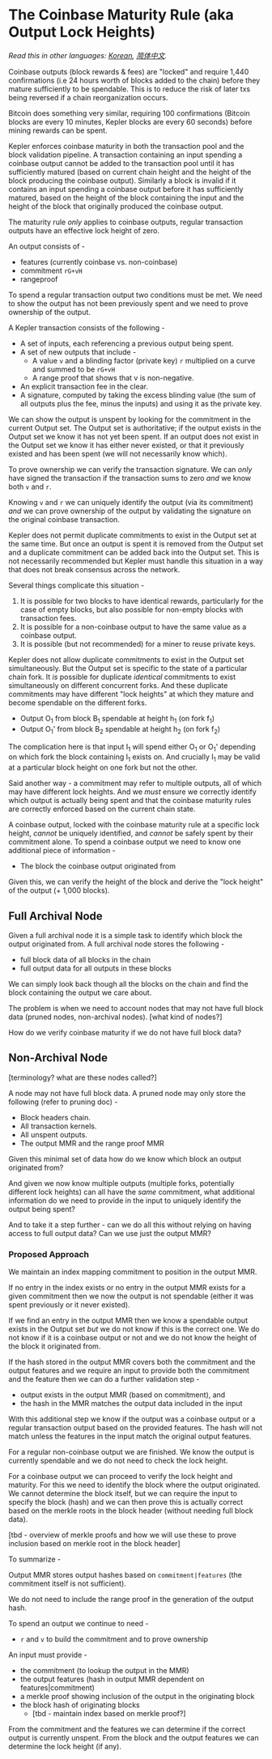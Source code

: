 # The Coinbase Maturity Rule (aka Output Lock Heights)

*Read this in other languages: [Korean](coinbase_maturity_KR.md), [简体中文](coinbase_maturity_ZH-CN).*

Coinbase outputs (block rewards & fees) are "locked" and require 1,440 confirmations (i.e 24 hours worth of blocks added to the chain) before they mature sufficiently to be spendable. This is to reduce the risk of later txs being reversed if a chain reorganization occurs.

Bitcoin does something very similar, requiring 100 confirmations (Bitcoin blocks are every 10 minutes, Kepler blocks are every 60 seconds) before mining rewards can be spent.

Kepler enforces coinbase maturity in both the transaction pool and the block validation pipeline. A transaction containing an input spending a coinbase output cannot be added to the transaction pool until it has sufficiently matured (based on current chain height and the height of the block producing the coinbase output).
Similarly a block is invalid if it contains an input spending a coinbase output before it has sufficiently matured, based on the height of the block containing the input and the height of the block that originally produced the coinbase output.

The maturity rule *only* applies to coinbase outputs, regular transaction outputs have an effective lock height of zero.

An output consists of -

* features (currently coinbase vs. non-coinbase)
* commitment `rG+vH`
* rangeproof

To spend a regular transaction output two conditions must be met. We need to show the output has not been previously spent and we need to prove ownership of the output.

A Kepler transaction consists of the following -

* A set of inputs, each referencing a previous output being spent.
* A set of new outputs that include -
  * A value `v` and a blinding factor (private key) `r` multiplied on a curve and summed to be `rG+vH`
  * A range proof that shows that v is non-negative.
* An explicit transaction fee in the clear.
* A signature, computed by taking the excess blinding value (the sum of all outputs plus the fee, minus the inputs) and using it as the private key.

We can show the output is unspent by looking for the commitment in the current Output set. The Output set is authoritative; if the output exists in the Output set we know it has not yet been spent. If an output does not exist in the Output set we know it has either never existed, or that it previously existed and has been spent (we will not necessarily know which).

To prove ownership we can verify the transaction signature. We can *only* have signed the transaction if the transaction sums to zero *and* we know both `v` and `r`.

Knowing `v` and `r` we can uniquely identify the output (via its commitment) *and* we can prove ownership of the output by validating the signature on the original coinbase transaction.

Kepler does not permit duplicate commitments to exist in the Output set at the same time.
But once an output is spent it is removed from the Output set and a duplicate commitment can be added back into the Output set.
This is not necessarily recommended but Kepler must handle this situation in a way that does not break consensus across the network.

Several things complicate this situation -

1. It is possible for two blocks to have identical rewards, particularly for the case of empty blocks, but also possible for non-empty blocks with transaction fees.
1. It is possible for a non-coinbase output to have the same value as a coinbase output.
1. It is possible (but not recommended) for a miner to reuse private keys.

Kepler does not allow duplicate commitments to exist in the Output set simultaneously.
But the Output set is specific to the state of a particular chain fork. It *is* possible for duplicate *identical* commitments to exist simultaneously on different concurrent forks.
And these duplicate commitments may have different "lock heights" at which they mature and become spendable on the different forks.

* Output O<sub>1</sub> from block B<sub>1</sub> spendable at height h<sub>1</sub> (on fork f<sub>1</sub>)
* Output O<sub>1</sub>' from block B<sub>2</sub> spendable at height h<sub>2</sub> (on fork f<sub>2</sub>)

The complication here is that input I<sub>1</sub> will spend either O<sub>1</sub> or O<sub>1</sub>' depending on which fork the block containing I<sub>1</sub> exists on. And crucially I<sub>1</sub> may be valid at a particular block height on one fork but not the other.

Said another way - a commitment may refer to multiple outputs, all of which may have different lock heights. And we *must* ensure we correctly identify which output is actually being spent and that the coinbase maturity rules are correctly enforced based on the current chain state.

A coinbase output, locked with the coinbase maturity rule at a specific lock height, *cannot* be uniquely identified, and *cannot* be safely spent by their commitment alone. To spend a coinbase output we need to know one additional piece of information -

* The block the coinbase output originated from

Given this, we can verify the height of the block and derive the "lock height" of the output (+ 1,000 blocks).

## Full Archival Node

Given a full archival node it is a simple task to identify which block the output originated from.
A full archival node stores the following -

* full block data of all blocks in the chain
* full output data for all outputs in these blocks

We can simply look back though all the blocks on the chain and find the block containing the output we care about.

The problem is when we need to account nodes that may not have full block data (pruned nodes, non-archival nodes).
[what kind of nodes?]

How do we verify coinbase maturity if we do not have full block data?

## Non-Archival Node

[terminology? what are these nodes called?]

A node may not have full block data.
A pruned node may only store the following (refer to pruning doc) -

* Block headers chain.
* All transaction kernels.
* All unspent outputs.
* The output MMR and the range proof MMR

Given this minimal set of data how do we know which block an output originated from?

And given we now know multiple outputs (multiple forks, potentially different lock heights) can all have the *same* commitment, what additional information do we need to provide in the input to uniquely identify the output being spent?

And to take it a step further - can we do all this without relying on having access to full output data? Can we use just the output MMR?

### Proposed Approach

We maintain an index mapping commitment to position in the output MMR.

If no entry in the index exists or no entry in the output MMR exists for a given commitment then we now the output is not spendable (either it was spent previously or it never existed).

If we find an entry in the output MMR then we know a spendable output exists in the Output set *but* we do not know if this is the correct one. We do not know if it is a coinbase output or not and we do not know the height of the block it originated from.

If the hash stored in the output MMR covers both the commitment and the output features and we require an input to provide both the commitment and the feature then we can do a further validation step -

* output exists in the output MMR (based on commitment), and
* the hash in the MMR matches the output data included in the input

With this additional step we know if the output was a coinbase output or a regular transaction output based on the provided features.
The hash will not match unless the features in the input match the original output features.

For a regular non-coinbase output we are finished. We know the output is currently spendable and we do not need to check the lock height.

For a coinbase output we can proceed to verify the lock height and maturity. For this we need to identify the block where the output originated.
We cannot determine the block itself, but we can require the input to specify the block (hash) and we can then prove this is actually correct based on the merkle roots in the block header (without needing full block data).

[tbd - overview of merkle proofs and how we will use these to prove inclusion based on merkle root in the block header]

To summarize -

Output MMR stores output hashes based on `commitment|features` (the commitment itself is not sufficient).

We do not need to include the range proof in the generation of the output hash.

To spend an output we continue to need -

* `r` and `v` to build the commitment and to prove ownership

An input must provide -

* the commitment (to lookup the output in the MMR)
* the output features (hash in output MMR dependent on features|commitment)
* a merkle proof showing inclusion of the output in the originating block
* the block hash of originating blocks
  * [tbd - maintain index based on merkle proof?]

From the commitment and the features we can determine if the correct output is currently unspent.
From the block and the output features we can determine the lock height (if any).
